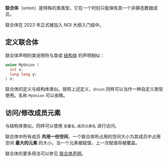 **联合体**（union）是特殊的类类型，它在一个时刻只能保有其一个非静态数据成员。

联合体在 2023 年正式被加入 NOI 大纲入门级中。

## 定义联合体

联合体声明的类说明符与类或 [结构体](./struct.md) 的声明相似：

```cpp
union MyUnion {
  int x;
  long long y;
} x;
```

联合体的定义与结构体类似。按照上述定义，`Union` 同样可以当作一种自定义类型使用。名称 `MyUnion` 可以省略。

## 访问/修改成员元素

与结构体类似，同样可以使用 `变量名.成员元素名` 进行访问。

联合体中所有成员 **共用一份空间**，一个联合体所占用的空间大小为其成员中占用空间 **最大的元素** 的大小。当一个元素被赋值，上一次赋值将被覆盖。

联合体的更多用法可以参见 [联合体声明](https://zh.cppreference.com/w/cpp/language/union)。
